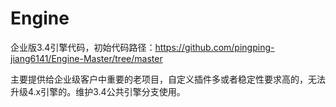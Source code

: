 Engine
===============

企业版3.4引擎代码，初始代码路径：https://github.com/pingping-jiang6141/Engine-Master/tree/master

主要提供给企业级客户中重要的老项目，自定义插件多或者稳定性要求高的，无法升级4.x引擎的。维护3.4公共引擎分支使用。